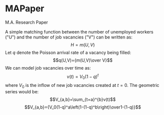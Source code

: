 # MAPaper
M.A. Research Paper

A simple matching function between the number of unemployed workers ("U") and the number of job vacancies ("V") can be written as:
$$H=m(U,V)$$
Let $q$ denote the Poisson arrival rate of a vacancy being filled:
$$q(U,V)={m(U,V)\over V}$$
We can model job vacancies over time as:
$$v(t)=V_0(1-q)^t$$
where $V_0$ is the inflow of new job vacancies created at $t=0$. The geometric series would be:
$$V_{a,b}=\sum_{t=a}^{b}v(t)$$
$$V_{a,b}={V_0(1-q)^a\left(1-(1-q)^b\right)\over1-(1-q)}$$
